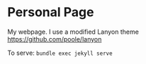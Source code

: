 # Personal Page

My webpage. I use a modified Lanyon theme https://github.com/poole/lanyon

To serve: `bundle exec jekyll serve`
